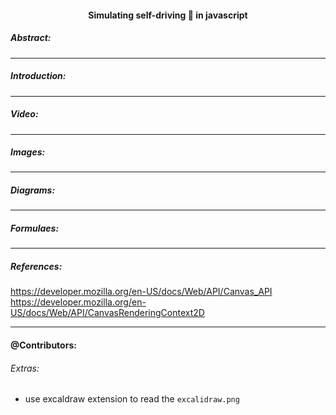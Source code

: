 <h4 align="center" > Simulating self-driving 🚗 in javascript
</h4>


##### Abstract:

---

##### Introduction:

---

##### Video:


---

##### Images:


---

##### Diagrams:


---

##### Formulaes:


---

##### References:
https://developer.mozilla.org/en-US/docs/Web/API/Canvas_API
https://developer.mozilla.org/en-US/docs/Web/API/CanvasRenderingContext2D


---

#### @Contributors:




###### Extras:
- use excaldraw extension to read the `excalidraw.png`
